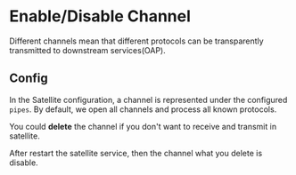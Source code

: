 # Enable/Disable Channel

Different channels mean that different protocols can be transparently transmitted to downstream services(OAP).

## Config

In the Satellite configuration, a channel is represented under the configured `pipes`. By default, we open all channels and process all known protocols.

You could **delete** the channel if you don't want to receive and transmit in satellite.

After restart the satellite service, then the channel what you delete is disable.
